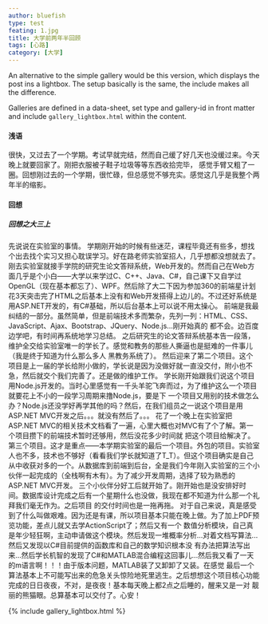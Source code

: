 ```yaml
---
author: bluefish
type: test
feating: 1.jpg
title: 大学前两年半回顾
tags: [心路]
category: [大学]
---
```


An alternative to the simple gallery would be this version, which displays the post ins a lightbox.
The setup basically is the same, the include makes all the difference.

Galleries are defined in a data-sheet, set type and gallery-id in front matter and include `gallery_lightbox.html` within the content.
<br>

#### 浅语
   很快，又过去了一个学期。考试早就完结，然而自己缓了好几天也没缓过来。今天晚上就要回家了。刚把衣服被子鞋子垃圾等等东西收拾完毕，
感觉手臂又粗了一圈。回想刚过去的一个学期，很忙碌，但总感觉不够充实。感觉这几乎是我整个两年半的缩影。

#### 回想

##### 回想之大三上
 
   先说说在实验室的事情。
   学期刚开始的时候有些迷茫，课程毕竟还有些多，想找个出去找个实习又担心耽误学习。好在路老师实验室招人，几乎想都没想就去了。
   刚去实验室就接手学院的研究生论文答辩系统，Web开发的。然而自己在Web方面几乎是个小白——大学以来学过C、C++、Java、C#，自己课下又自学过
OpenGL（现在基本都忘了）、WPF。然后除了大二下因为参加360的前端星计划花3天突击完了HTML之后基本上没有和Web开发搭得上边儿的。不过还好系统是
用ASP.NET开发的，有C#基础，所以后台基本上可以说不用太操心。
   前端是我最纠结的一部分。虽然简单，但是前端技术多而繁杂，先列一列：HTML、CSS、JavaScript、Ajax、Bootstrap、JQuery、Node.js...刚开始真的
都不会。边百度边学吧，有时间再系统地学习总结。
   之后研究生的论文答辩系统基本告一段落，维护全交给实验室唯一的学长了。感觉和教务的那些人撕逼也是挺难的一件事儿（我是终于知道为什么那么多人
黑教务系统了）。
   然后迎来了第二个项目。这个项目是上一届的学长给附小做的，学长说是因为没做好就一直没交付，附小也不急，然后就交个我们完善了。还是做的维护工作。
学长刚开始跟我们说这个项目用Node.js开发的。当时心里感觉有一千头羊驼飞奔而过，为了维护这么一个项目就要花上不小的一段学习周期来撸Node.js，要是下
一个项目又用别的技术做怎么办？Node.js还没学好再学其他的吗？然后，在我们组员之一说这个项目是用ASP.NET MVC开发之后。。。就没有然后了。。。
   花了一个晚上在实验室把ASP.NET MVC的相关技术文档看了一遍，心里大概也对MVC有了个了解。第一个项目攒下的前端技术暂时还够用，然后没花多少时间就
把这个项目给解决了。
   第三个项目。这才是重点——本学期实验室的最后一个项目。外包的项目。实验室人也不多，技术也不够好（看看我们学长就知道了T_T）。但这个项目确实是自己
从中收获对多的一个。从数据库到前端到后台，全是我们今年刚入实验室的三个小伙伴一起完成的（全栈啊有木有）。为了减少开发周期，选择了较为熟悉的ASP.NET
 MVC开发。
   三个小伙伴分好工后就开始了。刚开始也是没安排好时间。数据库设计完成之后有一个星期什么也没做，我现在都不知道为什么那一个礼拜我们毫无作为。之后项目
的交付时间也是一拖再拖。
   对于自己来说，真是感受到了什么叫做艰难。因为还是有课，所以项目基本只能在晚上做。为了加上PDF预览功能，差点儿就又去学ActionScript了；然后又有一个
数值分析模块，自己真是年少轻狂啊，主动申请做这个模块。然后发现一堆概率分析...对着文档写算法...然后又发现以C#目前提供的函数库和自己的数学知识根本没
有办法把算法写出来...然后学长机智的发现了C#和MATLAB混合编程这回事儿...然后我又看了一天的m语言啊！！！由于版本问题，MATLAB装了又卸卸了又装。在感觉
最后一个算法基本上不可能写出来的危急关头惊险地死里逃生。之后想想这个项目核心功能完成的日日夜夜，不对，是夜夜！基本每天晚上都2点之后睡的，醒来又是一对
靓丽的熊猫眼。总算基本可以交付了。心安！

{% include gallery_lightbox.html %}